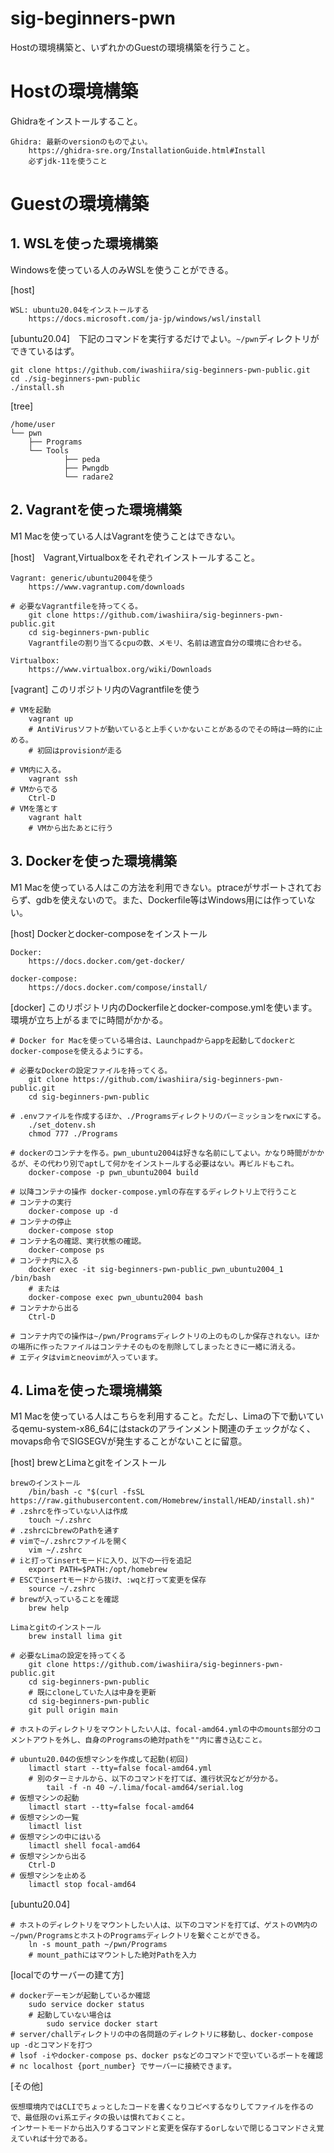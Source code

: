 # sig-beginners-pwn
Hostの環境構築と、いずれかのGuestの環境構築を行うこと。

# Hostの環境構築

Ghidraをインストールすること。

	Ghidra: 最新のversionのものでよい。
		https://ghidra-sre.org/InstallationGuide.html#Install
		必ずjdk-11を使うこと

# Guestの環境構築
## 1. WSLを使った環境構築
Windowsを使っている人のみWSLを使うことができる。

[host]

	WSL: ubuntu20.04をインストールする
		https://docs.microsoft.com/ja-jp/windows/wsl/install

[ubuntu20.04]　下記のコマンドを実行するだけでよい。`~/pwn`ディレクトリができているはず。

	git clone https://github.com/iwashiira/sig-beginners-pwn-public.git
	cd ./sig-beginners-pwn-public
	./install.sh

[tree]	

	/home/user
	└── pwn
    	├── Programs
    	└── Tools
        		├── peda
        		├── Pwngdb
        		└── radare2


## 2. Vagrantを使った環境構築
M1 Macを使っている人はVagrantを使うことはできない。

[host]　Vagrant,Virtualboxをそれぞれインストールすること。

	Vagrant: generic/ubuntu2004を使う
		https://www.vagrantup.com/downloads
		
	# 必要なVagrantfileを持ってくる。
		git clone https://github.com/iwashiira/sig-beginners-pwn-public.git
		cd sig-beginners-pwn-public
		Vagrantfileの割り当てるcpuの数、メモリ、名前は適宜自分の環境に合わせる。

	Virtualbox:
		https://www.virtualbox.org/wiki/Downloads

[vagrant] このリポジトリ内のVagrantfileを使う

	# VMを起動
		vagrant up
		# AntiVirusソフトが動いていると上手くいかないことがあるのでその時は一時的に止める。
		# 初回はprovisionが走る
	
	# VM内に入る。
		vagrant ssh
	# VMからでる
		Ctrl-D
	# VMを落とす
		vagrant halt
		# VMから出たあとに行う

## 3. Dockerを使った環境構築
M1 Macを使っている人はこの方法を利用できない。ptraceがサポートされておらず、gdbを使えないので。また、Dockerfile等はWindows用には作っていない。

[host] Dockerとdocker-composeをインストール

	Docker:
		https://docs.docker.com/get-docker/
	
	docker-compose:
		https://docs.docker.com/compose/install/

[docker] このリポジトリ内のDockerfileとdocker-compose.ymlを使います。環境が立ち上がるまでに時間がかかる。

	# Docker for Macを使っている場合は、Launchpadからappを起動してdockerとdocker-composeを使えるようにする。
	
	# 必要なDockerの設定ファイルを持ってくる。
		git clone https://github.com/iwashiira/sig-beginners-pwn-public.git
		cd sig-beginners-pwn-public
	
	# .envファイルを作成するほか、./Programsディレクトリのパーミッションをrwxにする。
		./set_dotenv.sh
		chmod 777 ./Programs
	
	# dockerのコンテナを作る。pwn_ubuntu2004は好きな名前にしてよい。かなり時間がかかるが、その代わり別でaptして何かをインストールする必要はない。再ビルドもこれ。
		docker-compose -p pwn_ubuntu2004 build
	
	# 以降コンテナの操作 docker-compose.ymlの存在するディレクトリ上で行うこと
	# コンテナの実行
		docker-compose up -d
	# コンテナの停止
		docker-compose stop
	# コンテナ名の確認、実行状態の確認。
		docker-compose ps
	# コンテナ内に入る
		docker exec -it sig-beginners-pwn-public_pwn_ubuntu2004_1 /bin/bash
		# または
		docker-compose exec pwn_ubuntu2004 bash
	# コンテナから出る
		Ctrl-D
	
	# コンテナ内での操作は~/pwn/Programsディレクトリの上のものしか保存されない。ほかの場所に作ったファイルはコンテナそのものを削除してしまったときに一緒に消える。
	# エディタはvimとneovimが入っています。

## 4. Limaを使った環境構築
M1 Macを使っている人はこちらを利用すること。ただし、Limaの下で動いているqemu-system-x86_64にはstackのアラインメント関連のチェックがなく、movaps命令でSIGSEGVが発生することがないことに留意。

[host] brewとLimaとgitをインストール

	brewのインストール
		/bin/bash -c "$(curl -fsSL https://raw.githubusercontent.com/Homebrew/install/HEAD/install.sh)"
	# .zshrcを作っていない人は作成
		touch ~/.zshrc
	# .zshrcにbrewのPathを通す
	# vimで~/.zshrcファイルを開く
		vim ~/.zshrc
	# iと打ってinsertモードに入り、以下の一行を追記
		export PATH=$PATH:/opt/homebrew
	# ESCでinsertモードから抜け、:wqと打って変更を保存
		source ~/.zshrc
	# brewが入っていることを確認
		brew help
	
	Limaとgitのインストール
		brew install lima git
	
	# 必要なLimaの設定を持ってくる
		git clone https://github.com/iwashiira/sig-beginners-pwn-public.git
		cd sig-beginners-pwn-public
		# 既にcloneしていた人は中身を更新
		cd sig-beginners-pwn-public
		git pull origin main
	
	# ホストのディレクトリをマウントしたい人は、focal-amd64.ymlの中のmounts部分のコメントアウトを外し、自身のProgramsの絶対pathを""内に書き込むこと。
	
	# ubuntu20.04の仮想マシンを作成して起動(初回)
		limactl start --tty=false focal-amd64.yml
		# 別のターミナルから、以下のコマンドを打てば、進行状況などが分かる。
			tail -f -n 40 ~/.lima/focal-amd64/serial.log
	# 仮想マシンの起動
		limactl start --tty=false focal-amd64
	# 仮想マシンの一覧
		limactl list
	# 仮想マシンの中にはいる
		limactl shell focal-amd64
	# 仮想マシンから出る
		Ctrl-D
	# 仮想マシンを止める
		limactl stop focal-amd64

[ubuntu20.04]　

	# ホストのディレクトリをマウントしたい人は、以下のコマンドを打てば、ゲストのVM内の~/pwn/ProgramsとホストのProgramsディレクトリを繋ぐことができる。
		ln -s mount_path ~/pwn/Programs 
		# mount_pathにはマウントした絶対Pathを入力

[localでのサーバーの建て方]

	# dockerデーモンが起動しているか確認
		sudo service docker status
		# 起動していない場合は
			sudo service docker start
	# server/challディレクトリの中の各問題のディレクトリに移動し、docker-compose up -dとコマンドを打つ
	# lsof -iやdocker-compose ps、docker psなどのコマンドで空いているポートを確認
	# nc localhost {port_number} でサーバーに接続できます。

[その他]

	仮想環境内ではCLIでちょっとしたコードを書くなりコピペするなりしてファイルを作るので、最低限のvi系エディタの扱いは慣れておくこと。
	インサートモードから出入りするコマンドと変更を保存するorしないで閉じるコマンドさえ覚えていれば十分である。
